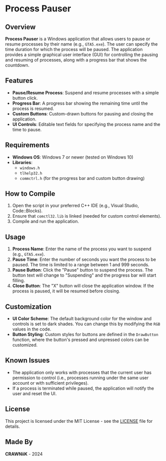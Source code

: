 # Process Pauser

## Overview

**Process Pauser** is a Windows application that allows users to pause or resume processes by their name (e.g., `GTA5.exe`). The user can specify the time duration for which the process will be paused. The application provides a simple graphical user interface (GUI) for controlling the pausing and resuming of processes, along with a progress bar that shows the countdown.

## Features

- **Pause/Resume Process**: Suspend and resume processes with a simple button click.
- **Progress Bar**: A progress bar showing the remaining time until the process is resumed.
- **Custom Buttons**: Custom-drawn buttons for pausing and closing the application.
- **UI Controls**: Editable text fields for specifying the process name and the time to pause.

## Requirements

- **Windows OS**: Windows 7 or newer (tested on Windows 10)
- **Libraries**:
  - `windows.h`
  - `tlhelp32.h`
  - `commctrl.h` (for the progress bar and custom button drawing)

## How to Compile

1. Open the script in your preferred C++ IDE (e.g., Visual Studio, Code::Blocks).
2. Ensure that `comctl32.lib` is linked (needed for custom control elements).
3. Compile and run the application.

## Usage

1. **Process Name**: Enter the name of the process you want to suspend (e.g., `GTA5.exe`).
2. **Pause Time**: Enter the number of seconds you want the process to be paused. The time is limited to a range between 1 and 999 seconds.
3. **Pause Button**: Click the "Pause" button to suspend the process. The button text will change to "Suspending" and the progress bar will start filling.
4. **Close Button**: The "X" button will close the application window. If the process is paused, it will be resumed before closing.

## Customization

- **UI Color Scheme**: The default background color for the window and controls is set to dark shades. You can change this by modifying the `RGB` values in the code.
- **Button Styling**: Custom styles for buttons are defined in the `DrawButton` function, where the button's pressed and unpressed colors can be customized.

## Known Issues

- The application only works with processes that the current user has permission to control (i.e., processes running under the same user account or with sufficient privileges).
- If a process is terminated while paused, the application will notify the user and reset the UI.

## License

This project is licensed under the MIT License - see the [LICENSE](LICENSE) file for details.

## Made By

**CRAWNiiK** - 2024

